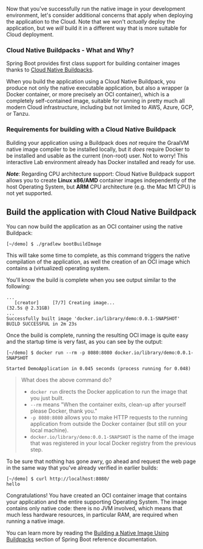 Now that you've successfully run the native image in your development environment, let's consider additional concerns that apply when deploying the application to the Cloud. Note that we won't _actually_ deploy the application, but we _will_ build it in a different way that is more suitable for Cloud deployment.

### Cloud Native Buildpacks - What and Why?

Spring Boot provides first class support for building container images thanks to [Cloud Native Buildpacks](https://docs.spring.io/spring-boot/docs/current/reference/html/container-images.html#container-images.buildpacks).

When you build the application using a Cloud Native Buildpack, you produce not only the native executable application, but also a wrapper (a Docker container, or more precisely an OCI container), which is a completely self-contained image, suitable for running in pretty much all modern Cloud infrastructure, including but not limited to AWS, Azure, GCP, or Tanzu.

### Requirements for building with a Cloud Native Buildpack

Building your application using a Buildpack does _not_ require the GraalVM native image compiler to be installed locally, but it _does_ require Docker to be installed and usable as the current (non-root) user. Not to worry! This interactive Lab environment already has Docker installed and ready for use.

**_Note_**: Regarding CPU architecture support: Cloud Native Buildpack support allows you to create **Linux x86/AMD** container images independently of the host Operating System, but **ARM** CPU architecture (e.g. the Mac M1 CPU) is not yet supported.

## Build the application with Cloud Native Buildpack

You can now build the application as an OCI container using the native Buildpack:

```console
[~/demo] $ ./gradlew bootBuildImage
```

This will take some time to complete, as this command triggers the native compilation of the application, as well the creation of an OCI image which contains a (virtualized) operating system.

You'll know the build is complete when you see output similar to the following:

```console
...
   [creator]     [7/7] Creating image...                                         (32.5s @ 2.31GB)
...
Successfully built image 'docker.io/library/demo:0.0.1-SNAPSHOT'
BUILD SUCCESSFUL in 2m 23s
```

Once the build is complete, running the resulting OCI image is quite easy and the startup time is very fast, as you can see by the output:

```console
[~/demo] $ docker run --rm -p 8080:8080 docker.io/library/demo:0.0.1-SNAPSHOT

Started DemoApplication in 0.045 seconds (process running for 0.048)
```

> What does the above command do?
>
> - `docker run` directs the Docker application to run the image that you just built.
> - `--rm` means "When the container exits, clean-up after yourself please Docker, thank you."
> - `-p 8080:8080` allows you to make HTTP requests to the running application from outside the Docker container (but still on your local machine).
> - `docker.io/library/demo:0.0.1-SNAPSHOT` is the name of the image that was registered in your local Docker registry from the previous step.

To be sure that nothing has gone awry, go ahead and request the web page in the same way that you've already verified in earlier builds:

```console
[~/demo] $ curl http://localhost:8080/
hello
```

Congratulations! You have created an OCI container image that contains your application and the entire supporting Operating System. The image contains only native code: there is no JVM involved, which means that much less hardware resources, in particular RAM, are required when running a native image.

You can learn more by reading the [Building a Native Image Using Buildpacks](https://docs.spring.io/spring-boot/docs/current/reference/html/native-image.html#native-image.developing-your-first-application.buildpacks) section of Spring Boot reference documentation.
